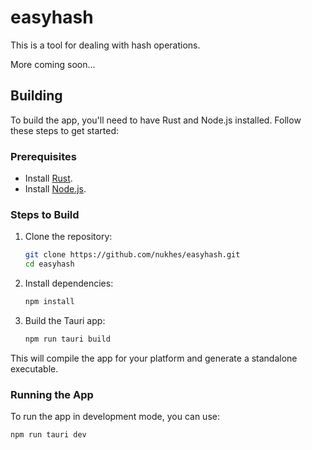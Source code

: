 # easyhash
This is a tool for dealing with hash operations.

More coming soon...

## Building
To build the app, you'll need to have Rust and Node.js installed. Follow these steps to get started:

### Prerequisites
- Install [Rust](https://www.rust-lang.org/learn/get-started).
- Install [Node.js](https://nodejs.org/).

### Steps to Build
1. Clone the repository:
    ```bash
    git clone https://github.com/nukhes/easyhash.git
    cd easyhash
    ```

2. Install dependencies:
    ```bash
    npm install
    ```

3. Build the Tauri app:
    ```bash
    npm run tauri build
    ```

This will compile the app for your platform and generate a standalone executable.

### Running the App
To run the app in development mode, you can use:
```bash
npm run tauri dev
